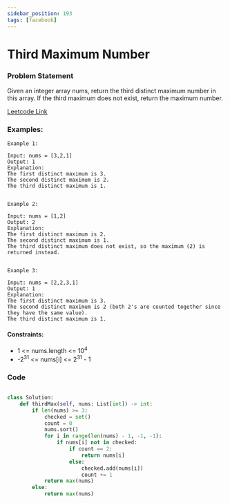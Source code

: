 ```yaml
---
sidebar_position: 193
tags: [facebook]
---
```


# Third Maximum Number

### Problem Statement

Given an integer array nums, return the third distinct maximum number in this array. If the third maximum does not exist, return the maximum number.

[Leetcode Link](https://leetcode.com/problems/third-maximum-number)

### Examples:

```
Example 1:

Input: nums = [3,2,1]
Output: 1
Explanation:
The first distinct maximum is 3.
The second distinct maximum is 2.
The third distinct maximum is 1.


Example 2:

Input: nums = [1,2]
Output: 2
Explanation:
The first distinct maximum is 2.
The second distinct maximum is 1.
The third distinct maximum does not exist, so the maximum (2) is returned instead.


Example 3:

Input: nums = [2,2,3,1]
Output: 1
Explanation:
The first distinct maximum is 3.
The second distinct maximum is 2 (both 2's are counted together since they have the same value).
The third distinct maximum is 1.
```

#### Constraints:

- 1 <= nums.length <= 10<sup>4</sup>
- -2<sup>31</sup> <= nums[i] <= 2<sup>31</sup> - 1

### Code

```python title="Python Code"

class Solution:
    def thirdMax(self, nums: List[int]) -> int:
        if len(nums) >= 3:
            checked = set()
            count = 0
            nums.sort()
            for i in range(len(nums) - 1, -1, -1):
                if nums[i] not in checked:
                    if count == 2:
                        return nums[i]
                    else:
                        checked.add(nums[i])
                        count += 1
            return max(nums)
        else:
            return max(nums)
```
